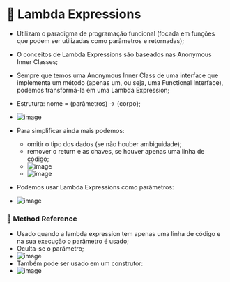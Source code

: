# :memo: Lambda Expressions

- Utilizam o paradigma de programação funcional (focada em funções que podem ser utilizadas como parâmetros e retornadas);
- O conceitos de Lambda Expressions são baseados nas Anonymous Inner Classes;
- Sempre que temos uma Anonymous Inner Class de uma interface que implementa um método (apenas um, ou seja, uma Functional Interface), podemos transformá-la em uma Lambda Expression;
- Estrutura: nome = (parâmetros) -> {corpo};
- ![image](https://user-images.githubusercontent.com/101933646/231168972-13060757-e2a6-44c7-bdee-108e488d6060.png)
- Para simplificar ainda mais podemos:
  - omitir o tipo dos dados (se não houber ambiguidade);
  - remover o return e as chaves, se houver apenas uma linha de código;
  - ![image](https://user-images.githubusercontent.com/101933646/231170957-11d0124e-205a-483d-958e-dc129302b61e.png)
  - ![image](https://user-images.githubusercontent.com/101933646/231171410-3371c353-59bc-4b51-a1fa-7801e95e47bb.png)

- Podemos usar Lambda Expressions como parâmetros:
- ![image](https://user-images.githubusercontent.com/101933646/231768375-2642f589-4c9d-466b-8858-8417406ab676.png)

### :pushpin: Method Reference

- Usado quando a lambda expression tem apenas uma linha de código e na sua execução o parâmetro é usado;
- Oculta-se o parâmetro;
- ![image](https://user-images.githubusercontent.com/101933646/231770406-e42d67d2-bc34-4e68-a933-b1c82b57aaa0.png)
- Também pode ser usado em um construtor:
- ![image](https://user-images.githubusercontent.com/101933646/231772667-ec1066b0-f19a-422d-a620-4ba4ffb5cd4a.png)

